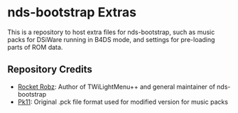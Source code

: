 # nds-bootstrap Extras
This is a repository to host extra files for nds-bootstrap, such as music packs for DSiWare running in B4DS mode, and settings for pre-loading parts of ROM data.

## Repository Credits
- [Rocket Robz](https://github.com/RocketRobz): Author of TWiLightMenu++ and general maintainer of nds-bootstrap
- [Pk11](https://github.com/epicpkmn11): Original .pck file format used for modified version for music packs
